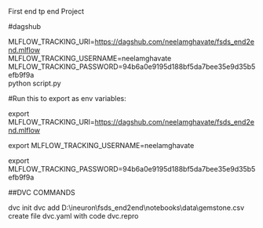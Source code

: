 First end tp end Project


#dagshub

MLFLOW_TRACKING_URI=https://dagshub.com/neelamghavate/fsds_end2end.mlflow \
MLFLOW_TRACKING_USERNAME=neelamghavate \
MLFLOW_TRACKING_PASSWORD=94b6a0e9195d188bf5da7bee35e9d35b5efb9f9a  \
python script.py

#Run this to export as env variables:

export MLFLOW_TRACKING_URI=https://dagshub.com/neelamghavate/fsds_end2end.mlflow

export MLFLOW_TRACKING_USERNAME=neelamghavate

export MLFLOW_TRACKING_PASSWORD=94b6a0e9195d188bf5da7bee35e9d35b5efb9f9a


##DVC COMMANDS

dvc init
dvc add D:\ineuron\fsds_end2end\notebooks\data\gemstone.csv
create file dvc.yaml with code
dvc.repro
